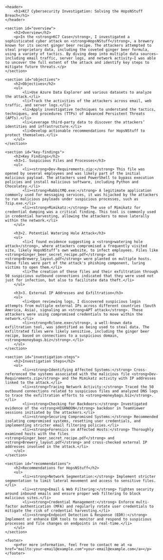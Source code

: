 <!DOCTYPE html>
<html lang="en">
<head>
    <meta charset="UTF-8">
    <meta name="viewport" content="width=device-width, initial-scale=1.0">
    <title>KC7 Cybersecurity Investigation</title>
    <link rel="stylesheet" href="styles.css">
</head>
<body>

    <header>
        <h1>KC7 Cybersecurity Investigation: Solving the HopsNStuff Breach</h1>
    </header>

    <section id="overview">
        <h2>Overview</h2>
        <p>In the <strong>KC7 Case</strong>, I investigated a sophisticated cyber attack on <strong>HopsNStuff</strong>, a brewery known for its secret ginger beer recipe. The attackers attempted to steal proprietary data, including the coveted ginger beer formula, using a variety of tactics. By diving deep into multiple data sources—including email traffic, server logs, and network activity—I was able to uncover the full extent of the attack and identify key steps to mitigate future threats.</p>
    </section>

    <section id="objectives">
        <h2>Objectives</h2>
        <ul>
            <li>Use Azure Data Explorer and various datasets to analyze the attack.</li>
            <li>Track the activities of the attackers across email, web traffic, and server logs.</li>
            <li>Apply investigative techniques to understand the tactics, techniques, and procedures (TTPs) of Advanced Persistent Threats (APTs).</li>
            <li>Leverage third-party data to discover the attackers’ identities and infrastructure.</li>
            <li>Develop actionable recommendations for HopsNStuff to protect themselves.</li>
        </ul>
    </section>

    <section id="key-findings">
        <h2>Key Findings</h2>
        <h3>1. Suspicious Files and Processes</h3>
        <ul>
            <li><strong>Dev-Requirements.zip:</strong> This file was opened by several employees and was likely part of the initial malicious payload. The attackers used PowerShell to bypass execution policies and install malicious software, including Python and Chocolatey.</li>
            <li><strong>RabbitMQ.exe:</strong> A legitimate application commonly used for messaging services, it was hijacked by the attackers to run malicious payloads under suspicious processes, such as 7zip.exe.</li>
            <li><strong>Mimikatz:</strong> The use of Mimikatz for credential dumping was a critical finding. This tool is commonly used in credential harvesting, allowing the attackers to move laterally within the network.</li>
        </ul>

        <h3>2. Potential Watering Hole Attack</h3>
        <ul>
            <li>I found evidence suggesting a <strong>watering hole attack</strong>, where attackers compromised a frequently visited site, likely HopsNStuff’s own website, to infect employees. Files like <strong>Ginger_beer_secret_recipe.pdf</strong> and <strong>Brewery_layout.pdf</strong> were planted on multiple hosts. These files were part of the attack's phishing component, luring victims to open them.</li>
            <li>The creation of these files and their exfiltration through 50 suspicious outbound connections indicated that they were used not just for infection, but also to facilitate data theft.</li>
        </ul>

        <h3>3. External IP Addresses and Exfiltration</h3>
        <ul>
            <li>Upon reviewing logs, I discovered suspicious login attempts from multiple external IPs across different countries (South America, Asia), signaling an <strong>APT attack</strong>. These attackers were using compromised credentials to move within the network.</li>
            <li><strong>Rclone.exe</strong>, a well-known data exfiltration tool, was identified as being used to steal data. The exfiltrated files were likely sensitive, including the ginger beer recipe, based on connections to a suspicious domain, <strong>moneybags.biz</strong>.</li>
        </ul>
    </section>

    <section id="investigation-steps">
        <h2>Investigation Steps</h2>
        <ol>
            <li><strong>Identifying Affected Systems:</strong> Cross-referenced the systems associated with the malicious file <strong>Dev-Requirements.zip</strong> and the Mimikatz activity with IP addresses linked to the attack.</li>
            <li><strong>Tracing Network Activity:</strong> Traced the 50 outbound connections related to suspicious files and analyzed DNS logs to trace the exfiltration efforts to <strong>moneybags.biz</strong>.</li>
            <li><strong>Checking for Backdoors:</strong> Investigated evidence of the <strong>HIGHNOON</strong> backdoor in TeamViewer sessions initiated by the attackers.</li>
            <li><strong>Securing Compromised Systems:</strong> Recommended isolating compromised systems, resetting user credentials, and implementing stricter email filtering policies.</li>
            <li><strong>Forensics on Affected Hosts:</strong> Thoroughly examined hosts with the files <strong>Ginger_beer_secret_recipe.pdf</strong> and <strong>Brewery_layout.pdf</strong> and cross-checked external IP addresses involved in the attack.</li>
        </ol>
    </section>

    <section id="recommendations">
        <h2>Recommendations for HopsNStuff</h2>
        <ul>
            <li><strong>Network Segmentation:</strong> Implement stricter segmentation to limit lateral movement and access to sensitive files.</li>
            <li><strong>Email & Web Filtering:</strong> Tighten security around inbound emails and ensure proper web filtering to block malicious sites.</li>
            <li><strong>Credential Management:</strong> Enforce multi-factor authentication (MFA) and regularly rotate user credentials to mitigate the risk of credential harvesting.</li>
            <li><strong>Endpoint Detection & Response (EDR):</strong> Implement or enhance EDR tools to monitor and respond to suspicious processes and file changes on endpoints in real-time.</li>
        </ul>
    </section>

    <footer>
        <p>For more information, feel free to contact me at <a href="mailto:your-email@example.com">your-email@example.com</a></p>
    </footer>

</body>
</html>
